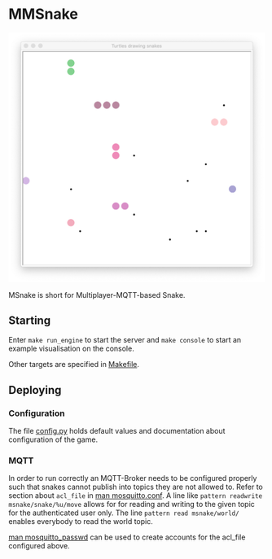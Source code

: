 # MMSnake

![screenshot](doc/mmsnake_turtlegui.png)

MSnake is short for Multiplayer-MQTT-based Snake.


## Starting

Enter `make run_engine` to start the server and `make console` to start an
example visualisation on the console. 

Other targets are specified in [Makefile](Makefile).

## Deploying


### Configuration

The file [config.py](config.py) holds default values and documentation about 
configuration of the game.

### MQTT

In order to run correctly an MQTT-Broker needs to be configured
properly such that snakes cannot publish into topics they are
not allowed to. Refer to section about `acl_file` in
[man mosquitto.conf](https://mosquitto.org/man/mosquitto-conf-5.html).
A line like `pattern readwrite msnake/snake/%u/move` allows for 
for reading and writing to
the given topic for the authenticated user only. The line
`pattern read msnake/world/` enables everybody to read the world
topic.

[man mosquitto_passwd](https://mosquitto.org/man/mosquitto_passwd-1.html)
can be used to create accounts for the acl_file configured above.
